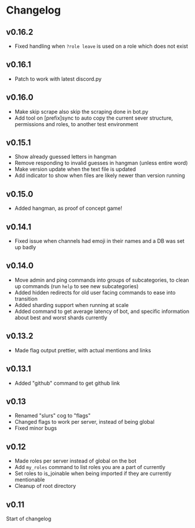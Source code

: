 # Changelog

## v0.16.2

- Fixed handling when `?role leave` is used on a role which does not exist
## v0.16.1

- Patch to work with latest discord.py

## v0.16.0

- Make skip scrape also skip the scraping done in bot.py
- Add tool on [prefix]sync to auto copy the current sever structure, permissions and roles, to another test environment

## v0.15.1

- Show already guessed letters in hangman
- Remove responding to invalid guesses in hangman (unless entire word)
- Make version update when the text file is updated
- Add indicator to show when files are likely newer than version running

## v0.15.0

- Added hangman, as proof of concept game!

## v0.14.1

- Fixed issue when channels had emoji in their names and a DB was set up badly

## v0.14.0

- Move admin and ping commands into groups of subcategories, to clean up commands (run `help` to see new subcategories)
- Added hidden redirects for old user facing commands to ease into transition
- Added sharding support when running at scale
- Added command to get average latency of bot, and specific information about best and worst shards currently

## v0.13.2

- Made flag output prettier, with actual mentions and links

## v0.13.1

- Added "github" command to get github link

## v0.13

- Renamed "slurs" cog to "flags"
- Changed flags to work per server, instead of being global
- Fixed minor bugs
## v0.12

- Made roles per server instead of global on the bot
- Add `my_roles` command to list roles you are a part of currently
- Set roles to is_joinable when being imported if they are currently mentionable
- Cleanup of root directory

## v0.11

Start of changelog